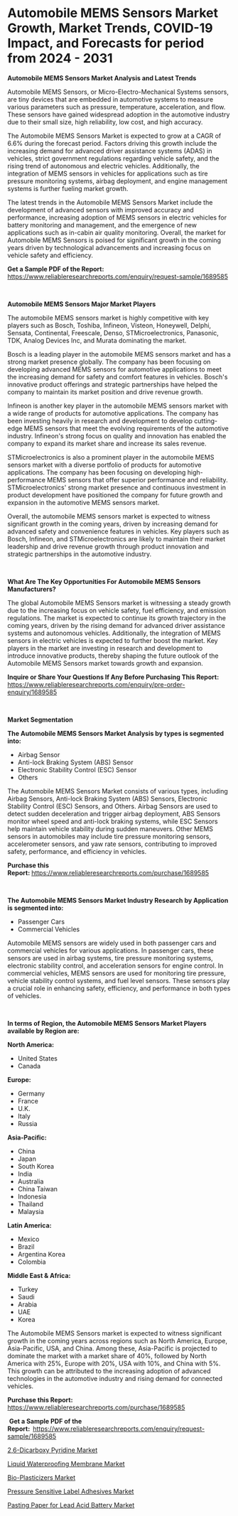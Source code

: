 <p><h1>Automobile MEMS Sensors Market Growth, Market Trends, COVID-19 Impact, and Forecasts for period from 2024 - 2031</h1></p><p><strong>Automobile MEMS Sensors Market Analysis and Latest Trends</strong></p>
<p><p>Automobile MEMS Sensors, or Micro-Electro-Mechanical Systems sensors, are tiny devices that are embedded in automotive systems to measure various parameters such as pressure, temperature, acceleration, and flow. These sensors have gained widespread adoption in the automotive industry due to their small size, high reliability, low cost, and high accuracy.</p><p>The Automobile MEMS Sensors Market is expected to grow at a CAGR of 6.6% during the forecast period. Factors driving this growth include the increasing demand for advanced driver assistance systems (ADAS) in vehicles, strict government regulations regarding vehicle safety, and the rising trend of autonomous and electric vehicles. Additionally, the integration of MEMS sensors in vehicles for applications such as tire pressure monitoring systems, airbag deployment, and engine management systems is further fueling market growth.</p><p>The latest trends in the Automobile MEMS Sensors Market include the development of advanced sensors with improved accuracy and performance, increasing adoption of MEMS sensors in electric vehicles for battery monitoring and management, and the emergence of new applications such as in-cabin air quality monitoring. Overall, the market for Automobile MEMS Sensors is poised for significant growth in the coming years driven by technological advancements and increasing focus on vehicle safety and efficiency.</p></p>
<p><strong>Get a Sample PDF of the Report:&nbsp;</strong> <a href="https://www.reliableresearchreports.com/enquiry/request-sample/1689585">https://www.reliableresearchreports.com/enquiry/request-sample/1689585</a></p>
<p>&nbsp;</p>
<p><strong>Automobile MEMS Sensors Major Market Players</strong></p>
<p><p>The automobile MEMS sensors market is highly competitive with key players such as Bosch, Toshiba, Infineon, Visteon, Honeywell, Delphi, Sensata, Continental, Freescale, Denso, STMicroelectronics, Panasonic, TDK, Analog Devices Inc, and Murata dominating the market.</p><p>Bosch is a leading player in the automobile MEMS sensors market and has a strong market presence globally. The company has been focusing on developing advanced MEMS sensors for automotive applications to meet the increasing demand for safety and comfort features in vehicles. Bosch's innovative product offerings and strategic partnerships have helped the company to maintain its market position and drive revenue growth.</p><p>Infineon is another key player in the automobile MEMS sensors market with a wide range of products for automotive applications. The company has been investing heavily in research and development to develop cutting-edge MEMS sensors that meet the evolving requirements of the automotive industry. Infineon's strong focus on quality and innovation has enabled the company to expand its market share and increase its sales revenue.</p><p>STMicroelectronics is also a prominent player in the automobile MEMS sensors market with a diverse portfolio of products for automotive applications. The company has been focusing on developing high-performance MEMS sensors that offer superior performance and reliability. STMicroelectronics' strong market presence and continuous investment in product development have positioned the company for future growth and expansion in the automotive MEMS sensors market.</p><p>Overall, the automobile MEMS sensors market is expected to witness significant growth in the coming years, driven by increasing demand for advanced safety and convenience features in vehicles. Key players such as Bosch, Infineon, and STMicroelectronics are likely to maintain their market leadership and drive revenue growth through product innovation and strategic partnerships in the automotive industry.</p></p>
<p>&nbsp;</p>
<p><strong>What Are The Key Opportunities For Automobile MEMS Sensors Manufacturers?</strong></p>
<p><p>The global Automobile MEMS Sensors market is witnessing a steady growth due to the increasing focus on vehicle safety, fuel efficiency, and emission regulations. The market is expected to continue its growth trajectory in the coming years, driven by the rising demand for advanced driver assistance systems and autonomous vehicles. Additionally, the integration of MEMS sensors in electric vehicles is expected to further boost the market. Key players in the market are investing in research and development to introduce innovative products, thereby shaping the future outlook of the Automobile MEMS Sensors market towards growth and expansion.</p></p>
<p><strong>Inquire or Share Your Questions If Any Before Purchasing This Report:</strong> <a href="https://www.reliableresearchreports.com/enquiry/pre-order-enquiry/1689585">https://www.reliableresearchreports.com/enquiry/pre-order-enquiry/1689585</a></p>
<p>&nbsp;</p>
<p><strong>Market Segmentation</strong></p>
<p><strong>The Automobile MEMS Sensors Market Analysis by types is segmented into:</strong></p>
<p><ul><li>Airbag Sensor</li><li>Anti-lock Braking System (ABS) Sensor</li><li>Electronic Stability Control (ESC) Sensor</li><li>Others</li></ul></p>
<p><p>The Automobile MEMS Sensors Market consists of various types, including Airbag Sensors, Anti-lock Braking System (ABS) Sensors, Electronic Stability Control (ESC) Sensors, and Others. Airbag Sensors are used to detect sudden deceleration and trigger airbag deployment, ABS Sensors monitor wheel speed and anti-lock braking systems, while ESC Sensors help maintain vehicle stability during sudden maneuvers. Other MEMS sensors in automobiles may include tire pressure monitoring sensors, accelerometer sensors, and yaw rate sensors, contributing to improved safety, performance, and efficiency in vehicles.</p></p>
<p><strong>Purchase this Report:&nbsp;</strong><a href="https://www.reliableresearchreports.com/purchase/1689585">https://www.reliableresearchreports.com/purchase/1689585</a></p>
<p>&nbsp;</p>
<p><strong>The Automobile MEMS Sensors Market Industry Research by Application is segmented into:</strong></p>
<p><ul><li>Passenger Cars</li><li>Commercial Vehicles</li></ul></p>
<p><p>Automobile MEMS sensors are widely used in both passenger cars and commercial vehicles for various applications. In passenger cars, these sensors are used in airbag systems, tire pressure monitoring systems, electronic stability control, and acceleration sensors for engine control. In commercial vehicles, MEMS sensors are used for monitoring tire pressure, vehicle stability control systems, and fuel level sensors. These sensors play a crucial role in enhancing safety, efficiency, and performance in both types of vehicles.</p></p>
<p>&nbsp;</p>
<p><strong>In terms of Region, the Automobile MEMS Sensors Market Players available by Region are:</strong></p>
<p>
    <p> <strong> North America: </strong>
        <ul>
            <li>United States</li>
            <li>Canada</li>
        </ul>
        </p> 
    <p> <strong> Europe: </strong>
        <ul>
            <li>Germany</li>
            <li>France</li>
            <li>U.K.</li>
            <li>Italy</li>
            <li>Russia</li>
        </ul>
        </p> 
    <p> <strong> Asia-Pacific: </strong>
        <ul>
            <li>China</li>
            <li>Japan</li>
            <li>South Korea</li>
            <li>India</li>
            <li>Australia</li>
            <li>China Taiwan</li>
            <li>Indonesia</li>
            <li>Thailand</li>
            <li>Malaysia</li>
        </ul>
        </p> 
    <p> <strong> Latin America: </strong>
        <ul>
            <li>Mexico</li>
            <li>Brazil</li>
            <li>Argentina Korea</li>
            <li>Colombia</li>
        </ul>
        </p> 
    <p> <strong> Middle East & Africa: </strong>
        <ul>
            <li>Turkey</li>
            <li>Saudi</li>
            <li>Arabia</li>
            <li>UAE</li>
            <li>Korea</li>
        </ul>
    </p>
    </p>
<p><p>The Automobile MEMS Sensors market is expected to witness significant growth in the coming years across regions such as North America, Europe, Asia-Pacific, USA, and China. Among these, Asia-Pacific is projected to dominate the market with a market share of 40%, followed by North America with 25%, Europe with 20%, USA with 10%, and China with 5%. This growth can be attributed to the increasing adoption of advanced technologies in the automotive industry and rising demand for connected vehicles.</p></p>
<p><strong>Purchase this Report: </strong><a href="https://www.reliableresearchreports.com/purchase/1689585">https://www.reliableresearchreports.com/purchase/1689585</a></p>
<p>&nbsp;<strong>Get a Sample PDF of the Report:&nbsp;&nbsp;</strong><a href="https://www.reliableresearchreports.com/enquiry/request-sample/1689585">https://www.reliableresearchreports.com/enquiry/request-sample/1689585</a></p>
<p><strong></strong></p>
<p><p><a href="https://github.com/GroverBarry/Market-Research-Report-List-4/blob/main/26-dicarboxy-pyridine-market.md">2,6-Dicarboxy Pyridine Market</a></p><p><a href="https://github.com/lylyparadise/Market-Research-Report-List-2/blob/main/liquid-waterproofing-membrane-market.md">Liquid Waterproofing Membrane Market</a></p><p><a href="https://github.com/pjcfca/Market-Research-Report-List-1/blob/main/bio-plasticizers-market.md">Bio-Plasticizers Market</a></p><p><a href="https://github.com/johnbach50/Market-Research-Report-List-2/blob/main/pressure-sensitive-label-adhesives-market.md">Pressure Sensitive Label Adhesives Market</a></p><p><a href="https://issuu.com/reportprime-2/docs/pasting-paper-for-lead-acid-battery-market-size-20">Pasting Paper for Lead Acid Battery Market</a></p></p>